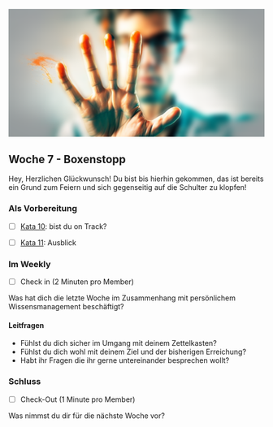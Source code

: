 ![Stopp](images/Boxenstopp.png)

## Woche 7 - Boxenstopp

Hey, Herzlichen Glückwunsch! Du bist bis hierhin gekommen, das ist bereits ein Grund zum Feiern und sich gegenseitig auf die Schulter zu klopfen!

### Als Vorbereitung

- [ ] [Kata 10](2-1-Kata-10.md): bist du on Track?

- [ ] [Kata 11](2-1-Kata-11.md): Ausblick

### Im Weekly

- [ ] Check in (2 Minuten pro Member)

Was hat dich die letzte Woche im Zusammenhang mit persönlichem Wissensmanagement beschäftigt?

#### Leitfragen

- Fühlst du dich sicher im Umgang mit deinem Zettelkasten?
- Fühlst du dich wohl mit deinem Ziel und der bisherigen Erreichung?
- Habt ihr Fragen die ihr gerne untereinander besprechen wollt?

### Schluss

- [ ] Check-Out (1 Minute pro Member)

Was nimmst du dir für die nächste Woche vor?

<script src="https://giscus.app/client.js"
        data-repo="cogneon/lernos-zettelkasten"
        data-repo-id="R_kgDOI5YY1w"
        data-category="Announcements"
        data-category-id="DIC_kwDOI5YY184CUTx3"
        data-mapping="pathname"
        data-strict="0"
        data-reactions-enabled="1"
        data-emit-metadata="0"
        data-input-position="bottom"
        data-theme="light"
        data-lang="de"
        crossorigin="anonymous"
        async>
</script>
